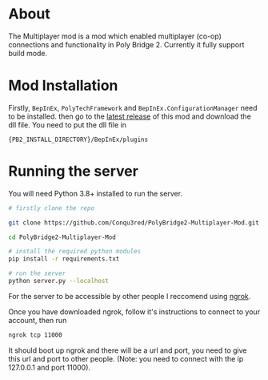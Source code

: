 # About
The Multiplayer mod is a mod which enabled multiplayer (co-op) connections and functionality in Poly Bridge 2. Currently it fully support build mode.

# Mod Installation
Firstly, `BepInEx`, `PolyTechFramework` and `BepInEx.ConfigurationManager` need to be installed. then go to the [latest release](https://github.com/Conqu3red/PolyBridge2-Multiplayer-Mod/releases/latest) of this mod and download the dll file.
You need to put the dll file in
```
{PB2_INSTALL_DIRECTORY}/BepInEx/plugins
```

# Running the server
You will need Python 3.8+ installed to run the server.

```sh
# firstly clone the repo

git clone https://github.com/Conqu3red/PolyBridge2-Multiplayer-Mod.git

cd PolyBridge2-Multiplayer-Mod

# install the required python modules
pip install -r requirements.txt

# run the server
python server.py --localhost
```
For the server to be accessible by other people I reccomend using [ngrok](https://ngrok.com).

Once you have downloaded ngrok, follow it's instructions to connect to your account, then run
```bash
ngrok tcp 11000
```
It should boot up ngrok and there will be a url and port, you need to give this url and port to other people. (Note: you need to connect with the ip 127.0.0.1 and port 11000).
